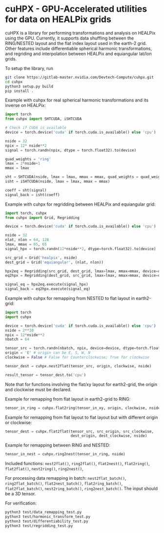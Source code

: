 # cuHPX - GPU-Accelerated utilities for data on HEALPix grids

cuHPX is a library for performing transformations and analysis on HEALPix using
the GPU. Currently, it supports data shuffling between the RING/NESTED layout
and the flat index layout used in the earth-2 grid. Other features include
differentiable spherical harmonic transformations, and regriding and
interpolation between HEALPix and equiangular lat/lon grids.

To setup the library, run

```bash
git clone https://gitlab-master.nvidia.com/Devtech-Compute/cuhpx.git
cd cuhpx
python3 setup.py build
pip install .
```

Example with cuhpx for real spherical harmonic transformations and its inverse
on HEALPix:

```python
import torch
from cuhpx import SHTCUDA, iSHTCUDA

# Check if CUDA is available
device = torch.device('cuda' if torch.cuda.is_available() else 'cpu')

nside = 32
npix = 12* nside**2
signal = torch.randn(npix, dtype = torch.float32).to(device)

quad_weights = 'ring'
lmax = 2*nside+1
mmax = lmax

sht = SHTCUDA(nside, lmax = lmax, mmax = mmax, quad_weights = quad_weights)
isht = iSHTCUDA(nside, lmax = lmax, mmax = mmax)

coeff = sht(signal)
signal_back = isht(coeff)
```

Example with cuhpx for regridding between HEALPix and equiangular grid:

```python
import torch, cuhpx
from cuhpx import Grid, Regridding

device = torch.device('cuda' if torch.cuda.is_available() else 'cpu')

nside = 32
nlat, nlon = 64, 128
lmax, mmax = 65, 65
signal_hpx = torch.randn(12*nside**2, dtype=torch.float32).to(device)

src_grid = Grid('healpix', nside)
dest_grid = Grid('equiangular', (nlat, nlon))

hpx2eq = Regridding(src_grid, dest_grid, lmax=lmax, mmax=mmax, device=device)
eq2hpx = Regridding(dest_grid, src_grid, lmax=lmax, mmax=mmax, device=device)

signal_eq = hpx2eq.execute(signal_hpx)
signal_back = eq2hpx.execute(signal_eq)
```

Example with cuhpx for remapping from NESTED to flat layout in earth2-grid:

```python
import torch
import cuhpx

device = torch.device('cuda' if torch.cuda.is_available() else 'cpu')
nside = 2**10
npix = 12*nside**2
nbatch = 64

tensor_src = torch.randn(nbatch, npix, device=device, dtype=torch.float32)
origin = 'E' # origin can be E, S, W, N
clockwise = False # False for Counterclockwise; True for clockwise

tensor_dest = cuhpx.nest2flat(tensor_src, origin, clockwise, nside)

result_tensor = tensor_dest.to('cpu')
```

Note that for functions involving the flat/xy layout for earth2-grid, the
origin and clockwise must be declared.

Example for remapping from flat layout in earth2-grid to RING:

```python
tensor_in_ring = cuhpx.flat2ring(tensor_in_xy, origin, clockwise, nside)
```

Example for remapping from flat layout to flat layout but with different
origin or clockwise:

```python
tensor_dest = cuhpx.flat2flat(tensor_src, src_origin, src_clockwise,
                              dest_origin, dest_clockwise, nside)
```

Example for remapping between RING and NESTED:

```python
tensor_in_nest = cuhpx.ring2nest(tensor_in_ring, nside)
```

Included functions: `nest2flat()`, `ring2flat()`, `flat2nest()`,
`flat2ring()`, `flat2flat()`, `nest2ring()`, `ring2nest()`,

For processing data remapping in batch: `nest2flat_batch()`,
`ring2flat_batch()`, `flat2nest_batch()`, `flat2ring_batch()`,
`flat2flat_batch()`, `nest2ring_batch()`, `ring2nest_batch()`.
The input should be a 3D tensor.

For verification:

```bash
python3 test/data_remapping_test.py
python3 test/harmonic_transform_test.py
python3 test/differentiability_test.py
python3 test/regridding_test.py
```
